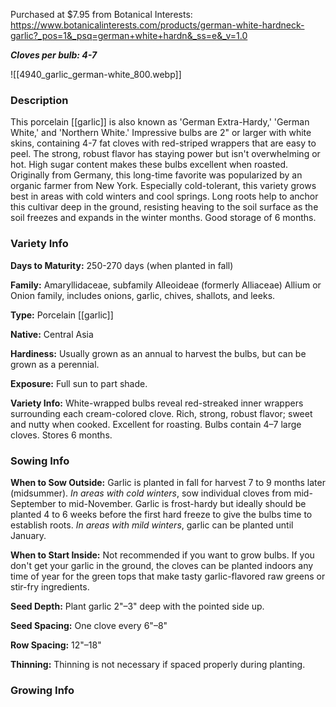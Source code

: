 Purchased at $7.95 from Botanical Interests: https://www.botanicalinterests.com/products/german-white-hardneck-garlic?_pos=1&_psq=german+white+hardn&_ss=e&_v=1.0

**_Cloves per bulb: 4-7_**

![[4940_garlic_german-white_800.webp]]
### Description

This porcelain [[garlic]] is also known as 'German Extra-Hardy,' 'German White,' and 'Northern White.' Impressive bulbs are 2" or larger with white skins, containing 4-7 fat cloves with red-striped wrappers that are easy to peel. The strong, robust flavor has staying power but isn't overwhelming or hot. High sugar content makes these bulbs excellent when roasted. Originally from Germany, this long-time favorite was popularized by an organic farmer from New York. Especially cold-tolerant, this variety grows best in areas with cold winters and cool springs. Long roots help to anchor this cultivar deep in the ground, resisting heaving to the soil surface as the soil freezes and expands in the winter months. Good storage of 6 months.

### Variety Info

**Days to Maturity:** 250-270 days (when planted in fall)

**Family:** Amaryllidaceae, subfamily Alleoideae (formerly Alliaceae) Allium or Onion family, includes onions, garlic, chives, shallots, and leeks.

**Type:** Porcelain [[garlic]]

**Native:** Central Asia

**Hardiness:** Usually grown as an annual to harvest the bulbs, but can be grown as a perennial.

**Exposure:** Full sun to part shade.

**Variety Info:** White-wrapped bulbs reveal red-streaked inner wrappers surrounding each cream-colored clove. Rich, strong, robust flavor; sweet and nutty when cooked. Excellent for roasting. Bulbs contain 4–7 large cloves. Stores 6 months.
### Sowing Info

**When to Sow Outside:** Garlic is planted in fall for harvest 7 to 9 months later (midsummer). _In areas with cold winters_, sow individual cloves from mid-September to mid-November. Garlic is frost-hardy but ideally should be planted 4 to 6 weeks before the first hard freeze to give the bulbs time to establish roots. _In areas with mild winters_, garlic can be planted until January.

**When to Start Inside:** Not recommended if you want to grow bulbs. If you don't get your garlic in the ground, the cloves can be planted indoors any time of year for the green tops that make tasty garlic-flavored raw greens or stir-fry ingredients.

**Seed Depth:** Plant garlic 2"–3" deep with the pointed side up.

**Seed Spacing:** One clove every 6"–8"

**Row Spacing:** 12"–18"

**Thinning:** Thinning is not necessary if spaced properly during planting.
### Growing Info


